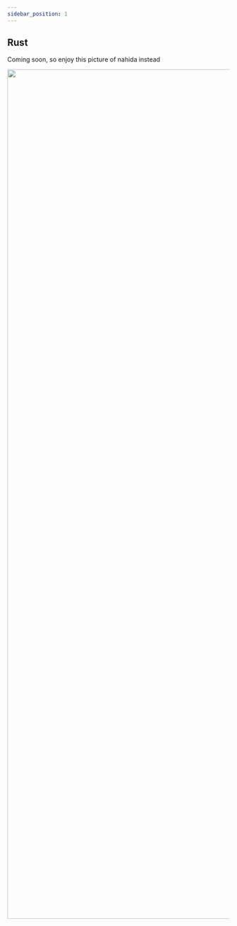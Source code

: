 ```yaml
---
sidebar_position: 1
---
```


## Rust

Coming soon, so enjoy this picture of nahida instead

<div align="center">
      <img src="https://cdn.discordapp.com/attachments/976405637602902056/1091649355225772102/Genshin_Impact_Screenshot_2023.03.17_-_21.58.40.25.png" alt="nahida" width="1920">
    </a>
 </div>